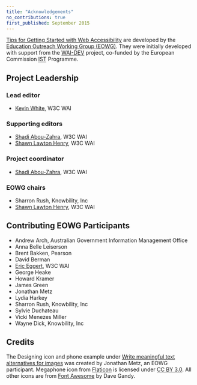 ```yaml
---
title: "Acknowledgements"
no_contributions: true
first_published: September 2015
---
```


[Tips for Getting Started with Web Accessibility](index.html) are developed by the [Education Outreach Working Group (EOWG)](/WAI/EO/). They were initially developed with support from the [WAI-DEV](/WAI/DEV/) project, co-funded by the European Commission <abbr title="Information Society Technologies">IST</abbr> Programme.

## Project Leadership

### Lead editor

* [Kevin White](/People/#kevin), W3C WAI

### Supporting editors

* [Shadi Abou-Zahra](/People/shadi), W3C WAI
* [Shawn Lawton Henry](/People/shawn), W3C WAI

### Project coordinator

* [Shadi Abou-Zahra](/People/shadi), W3C WAI

### EOWG chairs

* Sharron Rush, Knowbility, Inc
* [Shawn Lawton Henry](/People/shawn), W3C WAI

## Contributing EOWG Participants

* Andrew Arch, Australian Government Information Management Office
* Anna Belle Leiserson
* Brent Bakken, Pearson
* David Berman
* [Eric Eggert](/People/yatil), W3C WAI
* George Heake
* Howard Kramer
* James Green
* Jonathan Metz
* Lydia Harkey
* Sharron Rush, Knowbility, Inc
* Sylvie Duchateau
* Vicki Menezes Miller
* Wayne Dick, Knowbility, Inc

## Credits

The Designing icon and phone example under [Write meaningful text alternatives for images](writing.html#write-meaningful-text-alternatives-for-images) was created by Jonathan Metz, an EOWG participant. Megaphone icon from [Flaticon](http://www.flaticon.com) is licensed under [CC BY 3.0](http://creativecommons.org/licenses/by/3.0/). All other icons are from [Font Awesome](http://fontawesome.io) by Dave Gandy.
